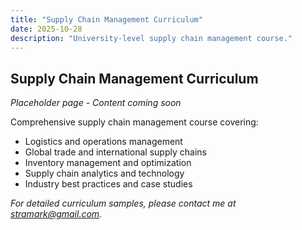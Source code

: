 ```yaml
---
title: "Supply Chain Management Curriculum"
date: 2025-10-28
description: "University-level supply chain management course."
---
```


## Supply Chain Management Curriculum

*Placeholder page - Content coming soon*

Comprehensive supply chain management course covering:
- Logistics and operations management
- Global trade and international supply chains
- Inventory management and optimization
- Supply chain analytics and technology
- Industry best practices and case studies

*For detailed curriculum samples, please contact me at [stramark@gmail.com](mailto:stramark@gmail.com).*
